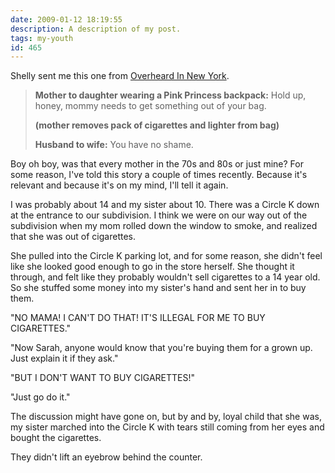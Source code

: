 ```yaml
---
date: 2009-01-12 18:19:55
description: A description of my post.
tags: my-youth
id: 465
---
```

Shelly sent me this one from <a href="http://overheardinnewyork.com" target="_blank">Overheard In New York</a>.

<blockquote><b>Mother to daughter wearing a Pink Princess backpack:</b> Hold up, honey, mommy needs to get something out of your bag.

<b>(mother removes pack of cigarettes and lighter from bag)

Husband to wife:</b> You have no shame.</blockquote>
<!--more-->
Boy oh boy, was that every mother in the 70s and 80s or just mine?  For some reason, I've told this story a couple of times recently.  Because it's relevant and because it's on my mind, I'll tell it again.

I was probably about 14 and my sister about 10.  There was a Circle K down at the entrance to our subdivision.  I think we were on our way out of the subdivision when my mom rolled down the window to smoke, and realized that she was out of cigarettes.

She pulled into the Circle K parking lot, and for some reason, she didn't feel like she looked good enough to go in the store herself.  She thought it through, and felt like they probably wouldn't sell cigarettes to a 14 year old.  So she stuffed some money into my sister's hand and sent her in to buy them.

"NO MAMA!  I CAN'T DO THAT!  IT'S ILLEGAL FOR ME TO BUY CIGARETTES."

"Now Sarah, anyone would know that you're buying them for a grown up.  Just explain it if they ask."

"BUT I DON'T WANT TO BUY CIGARETTES!"

"Just go do it."

The discussion might have gone on, but by and by, loyal child that she was, my sister marched into the Circle K with tears still coming from her eyes and bought the cigarettes.

They didn't lift an eyebrow behind the counter.
